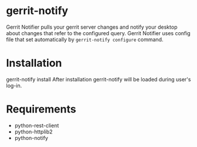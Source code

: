 gerrit-notify
=============

Gerrit Notifier pulls your gerrit server changes and notify your desktop about changes that refer to the configured query.
Gerrit Notifier uses config file that set automatically by `gerrit-notify configure` command.

Installation
============
gerrit-notify install
After installation gerrit-notify will be loaded during user's log-in.

Requirements
===========
* python-rest-client
* python-httplib2
* python-notify
